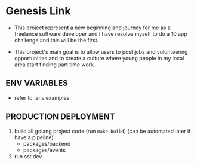 # Genesis Link

- This project represent a new beginning and journey for me as a freelance software developer and I have resolve myself to do a 10 app challenge and this will be the first.

- This project's main goal is to allow users to post jobs and volunteering opportunities and to create a culture where young people in my local area start finding part time work.

## ENV VARIABLES

- refer to .env.examples

## PRODUCTION DEPLOYMENT

1. build all golang project code (run `make build`) (can be automated later if have a pipeline)
   - packages/backend
   - packages/events
2. run sst dev
